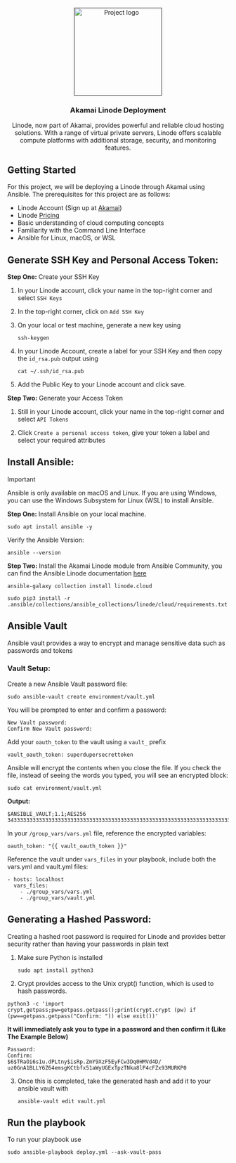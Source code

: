 <p align="center">
  <a href="" rel="noopener">
 <img width=200px height=200px src="https://seeklogo.com/images/D/digital-ocean-logo-7B970FE624-seeklogo.com.png" alt="Project logo"></a>
</p>

<h3 align="center">Akamai Linode Deployment</h3>



<p align="center">
Linode, now part of Akamai, provides powerful and reliable cloud hosting solutions. With a range of virtual private servers, Linode offers scalable compute platforms with additional storage, security, and monitoring features. 
</p>

## Getting Started

For this project, we will be deploying a Linode through Akamai using Ansible. The prerequisites for this project are as follows:

- Linode Account (Sign up at [Akamai](https://login.linode.com/signup))
- Linode [Pricing](https://www.linode.com/pricing/)
- Basic understanding of cloud computing concepts
- Familiarity with the Command Line Interface
- Ansible for Linux, macOS, or WSL



## Generate SSH Key and Personal Access Token:

**Step One:** Create your SSH Key
1. In your Linode account, click your name in the top-right corner and select ```SSH Keys```

2. In the top-right corner, click on ```Add SSH Key```

3. On your local or test machine, generate a new key using
   ```
   ssh-keygen
   ```

4. In your Linode Account, create a label for your SSH Key and then copy the  ```id_rsa.pub``` output using
   ```
   cat ~/.ssh/id_rsa.pub
   ```
5. Add the Public Key to your Linode account and click save. 

**Step Two:** Generate your Access Token
1.  Still in your Linode account, click your name in the top-right corner and select ```API Tokens```

2. Click ```Create a personal access token```, give your token a label and select your required attributes

##  Install Ansible:

> [!IMPORTANT]  
> Ansible is only available on macOS and Linux. If you are using Windows, you can use the Windows Subsystem for Linux (WSL) to install Ansible.

**Step One:**  Install Ansible on your local machine.

```
sudo apt install ansible -y
```

Verify the Ansible Version:
```
ansible --version
```

**Step Two:** Install the Akamai Linode module from Ansible Community, you can find the Ansible Linode documentation [here](https://galaxy.ansible.com/ui/repo/published/linode/cloud/docs/)

```
ansible-galaxy collection install linode.cloud
```

```
sudo pip3 install -r .ansible/collections/ansible_collections/linode/cloud/requirements.txt
```
## Ansible Vault
Ansible vault provides a way to encrypt and manage sensitive data such as passwords and tokens

### Vault Setup:

Create a new Ansible Vault password file:
```
sudo ansible-vault create environment/vault.yml
```

You will be prompted to enter and confirm a password:
```
New Vault password: 
Confirm New Vault password:
```

Add your ```oauth_token``` to the vault using a ```vault_``` prefix
```
vault_oauth_token: superdupersecrettoken
```
Ansible will encrypt the contents when you close the file. If you check the file, instead of seeing the words you typed, you will see an encrypted block:
```
sudo cat environment/vault.yml
```
<b>Output:</b>
```
$ANSIBLE_VAULT;1.1;AES256
343333333333333333333333333333333333333333333333333333333333333333333333333333333333333333333333333333333333333333333333333333
```

In your ```/group_vars/vars.yml``` file, reference the encrypted variables:
```
oauth_token: "{{ vault_oauth_token }}"
```

Reference the vault under ```vars_files``` in your playbook, include both the vars.yml and vault.yml files:
```
- hosts: localhost
  vars_files:
    - ./group_vars/vars.yml
    - ./group_vars/vault.yml
```
## Generating a Hashed Password:
Creating a hashed root password is required for Linode and provides better security rather than having your passwords in plain text

1. Make sure Python is installed

   ```
   sudo apt install python3
   ```
2. Crypt provides access to the Unix crypt() function, which is used to hash passwords.
  ```
  python3 -c 'import crypt,getpass;pw=getpass.getpass();print(crypt.crypt (pw) if (pw==getpass.getpass("Confirm: ")) else exit())'
  ```
**It will immediately ask you to type in a password and then confirm it (Like The Example Below)**
  ```
  Password: 
  Confirm: 
  $6$TRaOi6s1u.dPLtny$isRp.ZmY9XzF5EyFCw3Dq0HMVd4D/   uz0GnA1BLLY6Z64emsgKCtbfx51aWyUGExTpzTNka8lP4cFZx93MURKP0
  ```
3. Once this is completed, take the generated hash and add it to your ansible vault with 

   ```
   ansible-vault edit vault.yml
   ```

## Run the playbook
To run your playbook use
```
sudo ansible-playbook deploy.yml --ask-vault-pass
```

